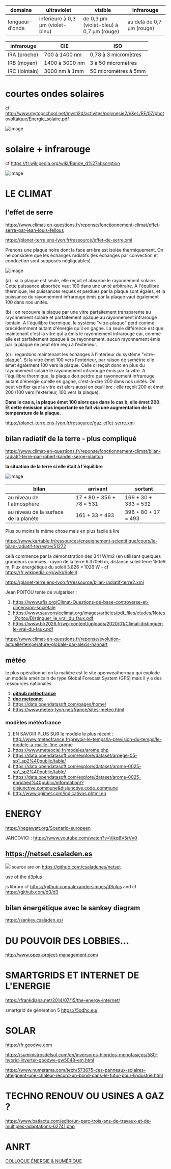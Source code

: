 domaine | ultraviolet | visible | infrarouge 
--|--|--|--
longueur d'onde | inférieure à 0,3 µm (violet-bleu) | de 0,3 µm (violet-bleu) à 0,7 µm (rouge) |au delà de 0,7 µm (rouge)

infrarouge | CIE | ISO
--|--|--
IRA (proche) | 700 à 1400 nm | 0,78 à 3 micromètres
IRB (moyen) | 1400 à 3000 nm | 3 à 50 micromètres
IRC (lointain) | 3000 nm à 1mm | 50 micromètres à 5mm

# courtes ondes solaires

cf http://www.mytopschool.net/mysti2d/activites/polynesie2/eXeL/EE/07/photovoltaique/Energie_solaire.pdf

![image](https://user-images.githubusercontent.com/24553739/182421016-7dc3f685-f3dc-46ff-bc5b-da642258d435.png)

# solaire + infrarouge

cf https://fr.wikipedia.org/wiki/Bande_d%27absorption

![image](https://user-images.githubusercontent.com/24553739/182421388-a34d5d31-f094-4042-979e-1a2acf877435.png)


# LE CLIMAT

## l'effet de serre 

https://www.climat-en-questions.fr/reponse/fonctionnement-climat/effet-serre-par-jean-louis-fellous

https://planet-terre.ens-lyon.fr/ressource/effet-de-serre.xml

Prenons une plaque noire dont la face arrière est isolée thermiquement. On ne considère que les échanges radiatifs (les échanges par convection et conduction sont supposés négligeables).

![image](https://user-images.githubusercontent.com/24553739/182396160-fe4c6476-0e4e-4958-b1ff-24dc64ff081b.png)

(a) : si la plaque est seule, elle reçoit et absorbe le rayonnement solaire. Cette puissance absorbée vaut 100 dans une unité arbitraire. A l'équilibre thermique, les puissances reçues et perdues par la plaque sont égales, et la puissance du rayonnement infrarouge émis par la plaque vaut également 100 dans nos unités.

(b) : on recouvre la plaque par une vitre parfaitement transparente au rayonnement solaire et parfaitement opaque au rayonnement infrarouge lointain. A l'équilibre thermique, le système "vitre-plaque" perd comme précédemment autant d'énergie qu'il en gagne. La seule différence est que maintenant c'est la vitre qui a émis le rayonnement infrarouge car, comme elle est parfaitement opaque à ce rayonnement, aucun rayonnement émis par la plaque ne peut être reçu à l'extérieur.

(c) : regardons maintenant les échanges à l'intérieur du système "vitre-plaque". Si la vitre émet 100 vers l'extérieur, par raison de symétrie elle émet également 100 vers la plaque. Celle ci reçoit donc en plus du rayonnement solaire le rayonnement infrarouge émis par la vitre. A l'équilibre thermique, la plaque doit perdre par rayonnement infrarouge autant d'énergie qu'elle en gagne, c'est-à-dire 200 dans nos unités. On peut vérifier que la vitre est alors aussi en équilibre : elle reçoit 200 et émet 200 (100 vers l'extérieur, 100 vers la plaque).

**Dans le cas a, la plaque émet 100 alors que dans le cas b, elle émet 200. Et cette émission plus importante se fait via une augmentation de la température de la plaque.**

https://planet-terre.ens-lyon.fr/ressource/gaz-effet-serre.xml

## bilan radiatif de la terre - plus compliqué

https://www.climat-en-questions.fr/reponse/fonctionnement-climat/bilan-radiatif-terre-par-robert-kandel-serge-planton

**la situation de la terre si elle était à l'équilibre**

![image](https://user-images.githubusercontent.com/24553739/182404751-f44f8425-bef4-439b-917d-cd67151349d4.png)

bilan | arrivant | sortant
--|--|--
au niveau de l'atmosphère | 17 + 80 + 356 + 78 = 531 | 169 + 30 + 333 = 532
au niveau de la surface de la planète | 161 + 33 = 493 | 396 + 80 + 17 = 493


Plus ou moins la même chose mais en plus facile à lire

https://www.kartable.fr/ressources/enseignement-scientifique/cours/le-bilan-radiatif-terrestre/51272

celà commence par la démonstration des 341 W/m2 (en utilisant quelques grandeurs connues : rayon de la terre 6.370e6 m, distance soleil terre 150e9 m, Flux énergétique du soleil 3.826 × 1026 W - cf https://fr.wikipedia.org/wiki/Soleil)

https://planet-terre.ens-lyon.fr/ressource/bilan-radiatif-terre2.xml

Jean POITOU tente de vulgariser : 
1) https://www.afis.org/Climat-Questions-de-base-controverse-et-dimension-societale
2) https://www.sauvonsleclimat.org/images/articles/pdf_files/etudes/Notes_Poitou/Distinguer_le_vrai_du_faux.pdf
3) https://www.blr2026.fr/wp-content/uploads/2020/01/Climat-distinguer-le-vrai-du-faux.pdf

https://www.climat-en-questions.fr/reponse/evolution-actuelle/temperature-globale-par-alexis-hannart


## météo

le plus opérationnel en la matière est le site openweathermap qui exploite un modèle américain de type Global Forecast System (GFS) mais il y a des ressources nationales

1) [**github météofrance**](https://github.com/meteofrance) 
2) [**doc meteonet**](https://meteofrance.github.io/meteonet/)
3) https://data.opendatasoft.com/pages/home/
4) https://www.meteo-lyon.net/france/sites-meteo.html

### modèles météofrance

1) EN SAVOIR PLUS SUR le modèle le plus récent : http://www.meteofrance.fr/prevoir-le-temps/la-prevision-du-temps/le-modele-a-maille-fine-arome
2) https://www.meteociel.fr/modeles/arome.php
3) https://data.opendatasoft.com/explore/dataset/arpege-05-sp1_sp2%40public/table/
4) https://data.opendatasoft.com/explore/dataset/arome-0025-sp1_sp2%40public/table/
5) https://data.opendatasoft.com/explore/dataset/arome-0025-enriched%40public/information/?disjunctive.commune&disjunctive.code_commune
6) http://www.ogimet.com/indicativos.phtml.en


# ENERGY

https://negawatt.org/Scenario-europeen

JANCOVICI : https://www.youtube.com/watch?v=Vjkq8V5rVy0

## https://netset.csaladen.es

![](../images/energy.png)
source are on https://github.com/csaladenes/netset

use of the [d3plus](https://d3plus.org/) 

js library cf https://github.com/alexandersimoes/d3plus and cf https://github.com/d3/d3

## bilan énergétique avec le sankey diagram

https://sankey.csaladen.es/

# DU POUVOIR DES LOBBIES...

http://www.opex-project-management.com/

# SMARTGRIDS ET INTERNET DE L'ENERGIE

https://frankdiana.net/2014/07/15/the-energy-internet/

smartgrid de génération 5
https://5gdhc.eu/

# SOLAR

https://fr.goodwe.com

https://suministrosdelsol.com/en/inversores-hibridos-monofasicos/580-hybrid-inverter-goodwe-gw5048-em.html

https://www.numerama.com/tech/573675-ces-panneaux-solaires-atteignent-une-chaleur-record-un-bond-dans-le-futur-pour-lindustrie.html

# TECHNO RENOUV OU USINES A GAZ ?

https://www.batiactu.com/edito/un-parc-trois-ans-de-travaux-et-de-multiples-adaptations-62741.php

# ANRT

[COLLOQUE ÉNERGIE & NUMÉRIQUE](https://www.anrt.asso.fr/fr/colloque-revue-annuelle-des-nouveaux-usages-energie-numerique-36639?utm_medium=email&utm_campaign=ANRT%20%20Revue%20annuelle%202022%20Energie%20%20numrique%20%20Compte-rendu%20et%20accs%20aux%20interventions&utm_content=ANRT%20%20Revue%20annuelle%202022%20Energie%20%20numrique%20%20Compte-rendu%20et%20accs%20aux%20interventions+CID_7bb0a2b35f48e1a5a9196c0647e5323e&utm_source=EmailingsNewsletters&utm_term=Retrouver%20ici%20les%20vidos%20et%20les%20supports%20des%20interventions)
